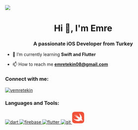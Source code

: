 <img src="https://readme-typing-svg.herokuapp.com?duration=3000&lines=Hi+there+%3A);I'm+Emre.;I'm+an+iOS+Engineer.;I+love+programming;iPhone(iOS)+projects.">
  </a>
<h1 align="center">Hi 👋, I'm Emre</h1>
<h3 align="center">A passionate iOS Developer from Turkey</h3>

- 🌱 I’m currently learning **Swift and Flutter**

- 📫 How to reach me **emretekin08@gmail.com**

<h3 align="left">Connect with me:</h3>
<p align="left">
<a href="https://linkedin.com/in/yemretekin" target="blank"><img align="center" src="https://raw.githubusercontent.com/rahuldkjain/github-profile-readme-generator/master/src/images/icons/Social/linked-in-alt.svg" alt="yemretekin" height="30" width="40" /></a>
</p>

<h3 align="left">Languages and Tools:</h3>
<p align="left"> <a href="https://dart.dev" target="_blank" rel="noreferrer"> <img src="https://www.vectorlogo.zone/logos/dartlang/dartlang-icon.svg" alt="dart" width="40" height="40"/> </a> <a href="https://firebase.google.com/" target="_blank" rel="noreferrer"> <img src="https://www.vectorlogo.zone/logos/firebase/firebase-icon.svg" alt="firebase" width="40" height="40"/> </a> <a href="https://flutter.dev" target="_blank" rel="noreferrer"> <img src="https://www.vectorlogo.zone/logos/flutterio/flutterio-icon.svg" alt="flutter" width="40" height="40"/> </a> <a href="https://git-scm.com/" target="_blank" rel="noreferrer"> <img src="https://www.vectorlogo.zone/logos/git-scm/git-scm-icon.svg" alt="git" width="40" height="40"/> </a> <a href="https://developer.apple.com/swift/" target="_blank" rel="noreferrer"> <img src="https://raw.githubusercontent.com/devicons/devicon/master/icons/swift/swift-original.svg" alt="swift" width="40" height="40"/> </a> </p>
